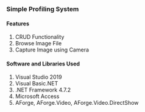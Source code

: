 ### Simple Profiling System

#### Features
1. CRUD Functionality
2. Browse Image File
3. Capture Image using Camera

#### Software and Libraries Used
1. Visual Studio 2019
2. Visual Basic.NET
3. .NET Framework 4.7.2
4. Microsoft Access 
5. AForge, AForge.Video, AForge.Video.DirectShow
